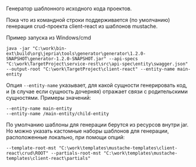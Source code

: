 Генератор шаблонного исходного кода проектов.

Пока что из командной строки поддерживается (по умолчанию) генерация crud-проекта client-react из шаблонов mustache.

Пример запуска из Windows/cmd
```
java -jar "C:\work\bin-ext\build\org\jepria\tools\generator\generator\1.2.0-SNAPSHOT\generator-1.2.0-SNAPSHOT.jar" --api-specs "C:\work\TargetProject\service-rest\src\api-spec\entity\swagger.json" --output-root "C:\work\TargetProject\client-react" --entity-name main-entity
```

Опция `--entity-name` указывает, для какой сущности генерировать код, и (в случае если сущность дочерняя) отражает связи с родительскими сущностями. Примеры значений:
```
--entity-name main-entity
--entity-name /main-entity/child-entity
```

По умолчанию шаблоны для генерации берутся из ресурсов внутри jar. Но можно указать кастомные наборы шаблонов для генерации, расположенные локально, при помощи опций:
```
--template-root-mst "C:\work\templates\mustache-templates\client-react\crud\ROOT" --partials-root-mst "C:\work\templates\mustache-templates\client-react\partials"
```
